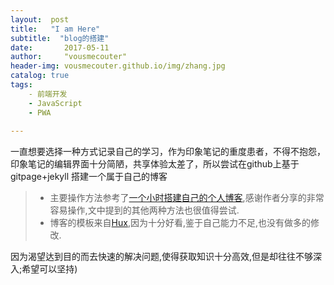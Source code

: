 ```yaml
---
layout:  post  
title:   "I am Here"
subtitle:  "blog的搭建"
date:       2017-05-11
author:     "vousmecouter"
header-img: vousmecouter.github.io/img/zhang.jpg
catalog: true
tags:
    - 前端开发
    - JavaScript
    - PWA
   
---
```



一直想要选择一种方式记录自己的学习，作为印象笔记的重度患者，不得不抱怨，印象笔记的编辑界面十分简陋，共享体验太差了，所以尝试在github上基于gitpage+jekyll 搭建一个属于自己的博客

> * 主要操作方法参考了[一个小时搭建自己的个人博客](http://www.jianshu.com/p/a9ec8af08401),感谢作者分享的非常容易操作,文中提到的其他两种方法也很值得尝试.
> * 博客的模板来自[Hux](http://huangxuan.me/),因为十分好看,鉴于自己能力不足,也没有做多的修改.

因为渴望达到目的而去快速的解决问题,使得获取知识十分高效,但是却往往不够深入;希望可以坚持)


